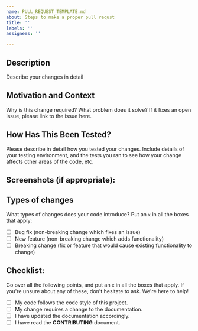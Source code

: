 ```yaml
---
name: PULL_REQUEST_TEMPLATE.md
about: Steps to make a proper pull requst
title: ''
labels: ''
assignees: ''

---
```


## Description
Describe your changes in detail 

## Motivation and Context
Why is this change required? What problem does it solve? 
If it fixes an open issue, please link to the issue here. 

## How Has This Been Tested?
Please describe in detail how you tested your changes. 
Include details of your testing environment, and the tests you ran to 
see how your change affects other areas of the code, etc. 

## Screenshots (if appropriate):

## Types of changes
What types of changes does your code introduce? Put an `x` in all the boxes that apply:
- [ ] Bug fix (non-breaking change which fixes an issue)
- [ ] New feature (non-breaking change which adds functionality)
- [ ] Breaking change (fix or feature that would cause existing functionality to change)

## Checklist:
Go over all the following points, and put an `x` in all the boxes that apply.
If you're unsure about any of these, don't hesitate to ask. We're here to help!
- [ ] My code follows the code style of this project.
- [ ] My change requires a change to the documentation.
- [ ] I have updated the documentation accordingly.
- [ ] I have read the **CONTRIBUTING** document.
